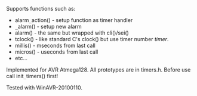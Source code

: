 Supports functions such as:
  * alarm`_`action() - setup function as timer handler
  * `_`alarm() - setup new alarm
  * alarm() - the same but wrapped with cli()/sei()
  * tclock() - like standard C's clock() but use timer number _timer_.
  * millis() - mseconds from last call
  * micros() - useconds from last call
  * etc...

Implemented for AVR Atmega128. All prototypes are in timers.h. Before use call init`_`timers() first!

Tested with WinAVR-20100110.